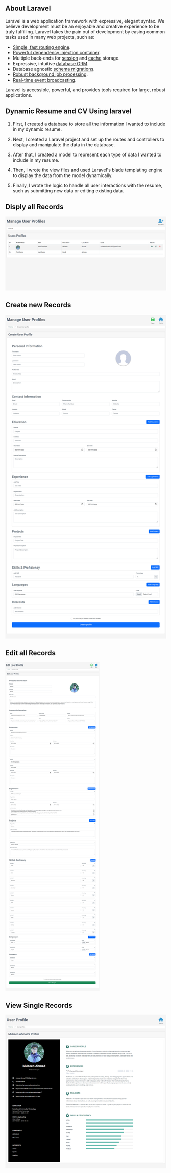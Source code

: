 ## About Laravel

Laravel is a web application framework with expressive, elegant syntax. We believe development must be an enjoyable and creative experience to be truly fulfilling. Laravel takes the pain out of development by easing common tasks used in many web projects, such as:

- [Simple, fast routing engine](https://laravel.com/docs/routing).
- [Powerful dependency injection container](https://laravel.com/docs/container).
- Multiple back-ends for [session](https://laravel.com/docs/session) and [cache](https://laravel.com/docs/cache) storage.
- Expressive, intuitive [database ORM](https://laravel.com/docs/eloquent).
- Database agnostic [schema migrations](https://laravel.com/docs/migrations).
- [Robust background job processing](https://laravel.com/docs/queues).
- [Real-time event broadcasting](https://laravel.com/docs/broadcasting).

Laravel is accessible, powerful, and provides tools required for large, robust applications.

## Dynamic Resume and CV Using laravel

1. First, I created a database to store all the information I wanted to include in my dynamic resume.

2. Next, I created a Laravel project and set up the routes and controllers to display and manipulate the data in the database.

3. After that, I created a model to represent each type of data I wanted to include in my resume.

4. Then, I wrote the view files and used Laravel's blade templating engine to display the data from the model dynamically.

5. Finally, I wrote the logic to handle all user interactions with the resume, such as submitting new data or editing existing data.

## Disply all Records

![Disply Records](screenshots/all_records.png)

## Create new Records

![Create new Records](screenshots/create.png)

## Edit all Records

![Edit Records](screenshots/edit.png)

## View Single Records

![View Records](screenshots/view.png)